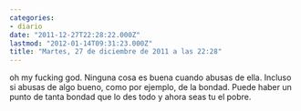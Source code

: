 ```yaml
---
categories:
- diario
date: "2011-12-27T22:28:22.000Z"
lastmod: "2012-01-14T09:31:23.000Z"
title: "Martes, 27 de diciembre de 2011 a las 22:28"
---
```


oh my fucking god. Ninguna cosa es buena cuando abusas de ella. Incluso si abusas de algo bueno, como por ejemplo, de la bondad. Puede haber un punto de tanta bondad que lo des todo y ahora seas tu el pobre.